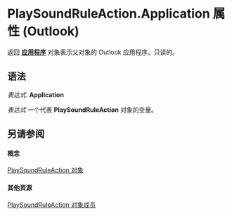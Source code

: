 
# PlaySoundRuleAction.Application 属性 (Outlook)

返回 **[应用程序](797003e7-ecd1-eccb-eaaf-32d6ddde8348.md)** 对象表示父对象的 Outlook 应用程序。只读的。


## 语法

 _表达式_. **Application**

 _表达式_ 一个代表 **PlaySoundRuleAction** 对象的变量。


## 另请参阅


#### 概念


[PlaySoundRuleAction 对象](6a7a1f78-640e-8ffc-558c-c26b87638d64.md)
#### 其他资源


[PlaySoundRuleAction 对象成员](70f5e839-c4b9-ea8f-8cfb-69e456c98926.md)